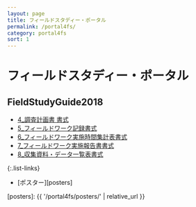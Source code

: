 ```yaml
---
layout: page
title: フィールドスタディー・ポータル
permalink: /portal4fs/
category: portal4fs
sort: 1
---
```


# フィールドスタディー・ポータル

## FieldStudyGuide2018

* [4_調査計画書 書式](https://github.com/gsc-aoyama/fieldstudy-guide4gsc/raw/master/FieldStudyGuide2018/4_%E8%AA%BF%E6%9F%BB%E8%A8%88%E7%94%BB%E6%9B%B8%20%E6%9B%B8%E5%BC%8F20170306.docx)
* [5_フィールドワーク記録書式](https://github.com/gsc-aoyama/fieldstudy-guide4gsc/raw/master/FieldStudyGuide2018/5_%E3%83%95%E3%82%A3%E3%83%BC%E3%83%AB%E3%83%88%E3%82%99%E3%83%AF%E3%83%BC%E3%82%AF%E8%A8%98%E9%8C%B2%E6%9B%B8%E5%BC%8F20170306.docx)
* [6_フィールドワーク実施時間集計表書式](https://github.com/gsc-aoyama/fieldstudy-guide4gsc/raw/master/FieldStudyGuide2018/6_%E3%83%95%E3%82%A3%E3%83%BC%E3%83%AB%E3%83%88%E3%82%99%E3%83%AF%E3%83%BC%E3%82%AF%E5%AE%9F%E6%96%BD%E6%99%82%E9%96%93%E9%9B%86%E8%A8%88%E8%A1%A8%E6%9B%B8%E5%BC%8F20170306.xlsx)
* [7_フィールドワーク実施報告書書式](https://github.com/gsc-aoyama/fieldstudy-guide4gsc/raw/master/FieldStudyGuide2018/7_%E3%83%95%E3%82%A3%E3%83%BC%E3%83%AB%E3%83%88%E3%82%99%E3%83%AF%E3%83%BC%E3%82%AF%E5%AE%9F%E6%96%BD%E5%A0%B1%E5%91%8A%E6%9B%B8%E6%9B%B8%E5%BC%8F20170306.docx)
* [8_収集資料・データ一覧表書式](https://github.com/gsc-aoyama/fieldstudy-guide4gsc/raw/master/FieldStudyGuide2018/8_%E5%8F%8E%E9%9B%86%E8%B3%87%E6%96%99%E3%83%BB%E3%83%86%E3%82%99%E3%83%BC%E3%82%BF%E4%B8%80%E8%A6%A7%E8%A1%A8%E6%9B%B8%E5%BC%8F10170306.docx)



{:.list-links}
*   [ポスター][posters]

[posters]: {{ '/portal4fs/posters/' | relative_url }}

